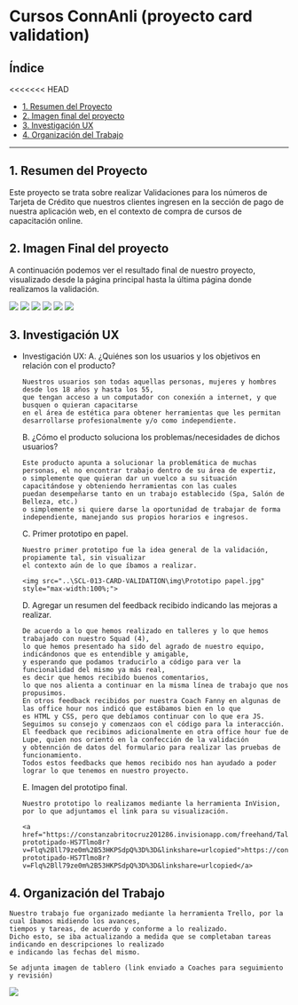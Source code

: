# Cursos ConnAnli (proyecto card validation)

## Índice

<<<<<<< HEAD
* [1. Resumen del Proyecto](#1-resumen-del-proyecto)
* [2. Imagen final del proyecto](#2-imagen-final-del-proyecto)
* [3. Investigación UX](#3-investigacion-ux)
* [4. Organización del Trabajo](#4-organizacion-del-trabajo)


***

## 1. Resumen del Proyecto

Este proyecto se trata sobre realizar Validaciones para los números de Tarjeta de Crédito que nuestros clientes ingresen en la
sección de pago de nuestra aplicación web, en el contexto de compra de cursos de capacitación online.

## 2. Imagen Final del proyecto

A continuación podemos ver el resultado final de nuestro proyecto, visualizado desde la página principal hasta la última página donde realizamos la validación.

<img src="..\SCL-013-CARD-VALIDATION\img\1-indexHTML.jpg" style="max-width:50%;">
<img src="..\SCL-013-CARD-VALIDATION\img\2-Cursos y programas1.jpg" style="max-width:50%;">
<img src="..\SCL-013-CARD-VALIDATION\img\3-Cursos y programas2.jpg" style="max-width:50%;">
<img src="..\SCL-013-CARD-VALIDATION\img\4-Pago.jpg" style="max-width:50%;">
<img src="..\SCL-013-CARD-VALIDATION\img\5-Mensaje es Válida.jpg" style="max-width:50%;">
<img src="..\SCL-013-CARD-VALIDATION\img\6-Mensaje no es Válida.jpg" style="max-width:50%;">

## 3. Investigación UX

* Investigación UX:
  A. ¿Quiénes son los usuarios y los objetivos en relación con el producto?

      Nuestros usuarios son todas aquellas personas, mujeres y hombres desde los 18 años y hasta los 55,
      que tengan acceso a un computador con conexión a internet, y que busquen o quieran capacitarse
      en el área de estética para obtener herramientas que les permitan desarrollarse profesionalmente y/o como independiente.

  B. ¿Cómo el producto soluciona los problemas/necesidades de dichos usuarios?

      Este producto apunta a solucionar la problemática de muchas personas, el no encontrar trabajo dentro de su área de expertiz,
      o simplemente que quieran dar un vuelco a su situación capacitándose y obteniendo herramientas con las cuales
      puedan desempeñarse tanto en un trabajo establecido (Spa, Salón de Belleza, etc.) 
      o simplemente si quiere darse la oportunidad de trabajar de forma independiente, manejando sus propios horarios e ingresos.

  C. Primer prototipo en papel.

      Nuestro primer prototipo fue la idea general de la validación, propiamente tal, sin visualizar
      el contexto aún de lo que íbamos a realizar.

      <img src="..\SCL-013-CARD-VALIDATION\img\Prototipo papel.jpg" style="max-width:100%;">

  D. Agregar un resumen del feedback recibido indicando las mejoras a realizar.

      De acuerdo a lo que hemos realizado en talleres y lo que hemos trabajado con nuestro Squad (4), 
      lo que hemos presentado ha sido del agrado de nuestro equipo, indicándonos que es entendible y amigable, 
      y esperando que podamos traducirlo a código para ver la funcionalidad del mismo ya más real, 
      es decir que hemos recibido buenos comentarios, 
      lo que nos alienta a continuar en la misma línea de trabajo que nos propusimos.
      En otros feedback recibidos por nuestra Coach Fanny en algunas de las office hour nos indicó que estábamos bien en lo que 
      es HTML y CSS, pero que debíamos continuar con lo que era JS.  Seguimos su consejo y comenzaos con el código para la interacción.
      El feedback que recibimos adicionalmente en otra office hour fue de Lupe, quien nos orientó en la confección de la validación 
      y obtennción de datos del formulario para realizar las pruebas de funcionamiento.
      Todos estos feedbacks que hemos recibido nos han ayudado a poder lograr lo que tenemos en nuestro proyecto.

  E. Imagen del prototipo final.

      Nuestro prototipo lo realizamos mediante la herramienta InVision, por lo que adjuntamos el link para su visualización.

      <a href="https://constanzabritocruz201286.invisionapp.com/freehand/Taller-prototipado-HS7Tlmo8r?v=Flq%2Bll79ze0m%2B53HKPSdpQ%3D%3D&linkshare=urlcopied">https://constanzabritocruz201286.invisionapp.com/freehand/Taller-prototipado-HS7Tlmo8r?v=Flq%2Bll79ze0m%2B53HKPSdpQ%3D%3D&linkshare=urlcopied</a>


## 4. Organización del Trabajo

    Nuestro trabajo fue organizado mediante la herramienta Trello, por la cual íbamos midiendo los avances,
    tiempos y tareas, de acuerdo y conforme a lo realizado.
    Dicho esto, se iba actualizando a medida que se completaban tareas indicando en descripciones lo realizado
    e indicando las fechas del mismo.
    
    Se adjunta imagen de tablero (link enviado a Coaches para seguimiento y revisión)

  <img src="..\SCL-013-CARD-VALIDATION\img\Trello.jpg" style="max-width:100%;">